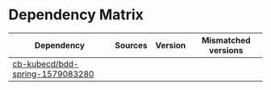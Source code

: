 # Dependency Matrix

Dependency | Sources | Version | Mismatched versions
---------- | ------- | ------- | -------------------
[cb-kubecd/bdd-spring-1579083280](https://github.com/cb-kubecd/bdd-spring-1579083280.git) |  | []() | 
